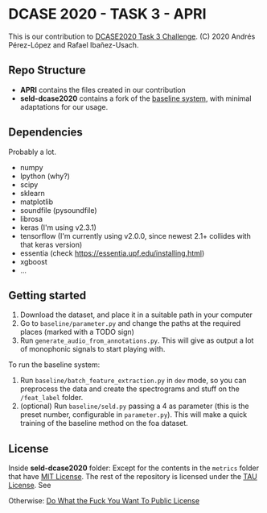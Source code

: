 
# DCASE 2020 - TASK 3 - APRI

This is our contribution to [DCASE2020 Task 3 Challenge]((http://dcase.community/challenge2020/task-sound-event-localization-and-detection)).
(C) 2020 Andrés Pérez-López and Rafael Ibañez-Usach.

## Repo Structure

 * **APRI** contains the files created in our contribution
 * **seld-dcase2020** contains a fork of the [baseline system](https://github.com/sharathadavanne/seld-dcase2020), with minimal adaptations for our usage.

## Dependencies
Probably a lot.
* numpy
* Ipython (why?)
* scipy
* sklearn
* matplotlib
* soundfile (pysoundfile)
* librosa
* keras (I'm using v2.3.1)
* tensorflow (I'm currently using v2.0.0, since newest 2.1+ collides with that keras version)
* essentia (check https://essentia.upf.edu/installing.html)
* xgboost
* ...

## Getting started
1. Download the dataset, and place it in a suitable path in your computer
2. Go to `baseline/parameter.py` and change the paths at the required places (marked with a TODO sign) 
3. Run `generate_audio_from_annotations.py`. This will give as output a lot of monophonic signals to start playing with.

To run the baseline system:
1. Run `baseline/batch_feature_extraction.py` in `dev` mode, so you can preprocess the data and create the spectrograms and stuff on the `/feat_label` folder.
2. (optional) Run `baseline/seld.py` passing a 4 as parameter (this is the preset number, configurable in `parameter.py`). This will make a quick training of the baseline method on the foa dataset. 

## License
Inside **seld-dcase2020** folder: 
Except for the contents in the `metrics` folder that have [MIT License](seld-dcase2020/metrics/LICENSE.md). The rest of the repository is licensed under the [TAU License](seld-dcase2020/LICENSE.md).
See 

Otherwise: [Do What the Fuck You Want To Public License](APRI/LICENSE.md)


